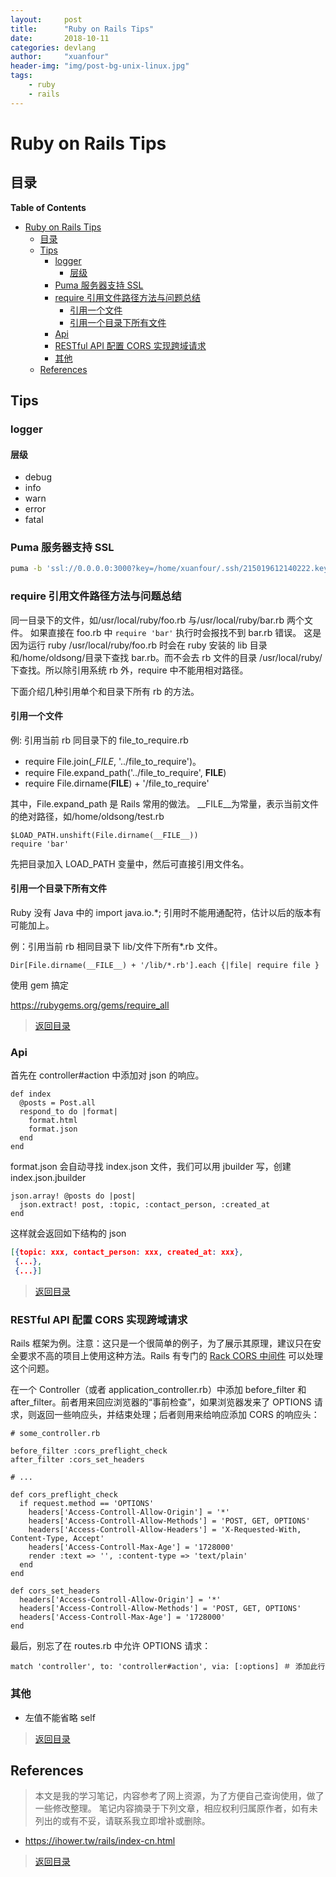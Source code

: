 ```yaml
---
layout:     post
title:      "Ruby on Rails Tips"
date:       2018-10-11
categories: devlang
author:     "xuanfour"
header-img: "img/post-bg-unix-linux.jpg"
tags:
    - ruby
    - rails
---
```


# Ruby on Rails Tips #

## 目录

<!-- markdown-toc start - Don't edit this section. Run M-x markdown-toc-refresh-toc -->
**Table of Contents**

- [Ruby on Rails Tips](#ruby-on-rails-tips)
    - [目录](#目录)
    - [Tips](#tips)
        - [logger](#logger)
            - [层级](#层级)
        - [Puma 服务器支持 SSL](#puma-服务器支持-ssl)
        - [require 引用文件路径方法与问题总结](#require-引用文件路径方法与问题总结)
            - [引用一个文件](#引用一个文件)
            - [引用一个目录下所有文件](#引用一个目录下所有文件)
        - [Api](#api)
        - [RESTful API 配置 CORS 实现跨域请求](#restful-api-配置-cors-实现跨域请求)
        - [其他](#其他)
    - [References](#references)

<!-- markdown-toc end -->

## Tips

### logger ###

#### 层级 ####

- debug
- info
- warn
- error
- fatal

### Puma 服务器支持 SSL ###

``` bash
puma -b 'ssl://0.0.0.0:3000?key=/home/xuanfour/.ssh/215019612140222.key&cert=/home/xuanfour/.ssh/215019612140222.pem'
```

### require 引用文件路径方法与问题总结

同一目录下的文件，如/usr/local/ruby/foo.rb 与/usr/local/ruby/bar.rb 两个文件。
如果直接在 foo.rb 中 `require 'bar'` 执行时会报找不到 bar.rb 错误。
这是因为运行 ruby /usr/local/ruby/foo.rb 时会在 ruby 安装的 lib 目录和/home/oldsong/目录下查找 bar.rb。而不会去 rb 文件的目录 /usr/local/ruby/ 下查找。所以除引用系统 rb 外，require 中不能用相对路径。

下面介绍几种引用单个和目录下所有 rb 的方法。

#### 引用一个文件 ####

例: 引用当前 rb 同目录下的 file_to_require.rb

- require File.join(__FILE_, '../file_to_require')。
- require File.expand_path('../file_to_require', __FILE__)
- require File.dirname(__FILE__) + '/file_to_require'

其中，File.expand_path 是 Rails 常用的做法。
__FILE__为常量，表示当前文件的绝对路径，如/home/oldsong/test.rb

``` rails
$LOAD_PATH.unshift(File.dirname(__FILE__))
require 'bar'
```

先把目录加入 LOAD_PATH 变量中，然后可直接引用文件名。

#### 引用一个目录下所有文件 ####

Ruby 没有 Java 中的 import java.io.*;
引用时不能用通配符，估计以后的版本有可能加上。

例：引用当前 rb 相同目录下 lib/文件下所有*.rb 文件。

``` rails
Dir[File.dirname(__FILE__) + '/lib/*.rb'].each {|file| require file }
```

使用 gem 搞定

https://rubygems.org/gems/require_all

> [返回目录](#目录)

### Api

首先在 controller#action 中添加对 json 的响应。

``` rails
def index
  @posts = Post.all
  respond_to do |format|
    format.html
    format.json
  end
end
```

format.json 会自动寻找 index.json 文件，我们可以用 jbuilder 写，创建 index.json.jbuilder

``` rails
json.array! @posts do |post|
  json.extract! post, :topic, :contact_person, :created_at
end
```

这样就会返回如下结构的 json

``` json
[{topic: xxx, contact_person: xxx, created_at: xxx},
 {...},
 {...}]
```

> [返回目录](#目录)

### RESTful API 配置 CORS 实现跨域请求 ###

Rails 框架为例。注意：这只是一个很简单的例子，为了展示其原理，建议只在安全要求不高的项目上使用这种方法。Rails 有专门的 [Rack CORS 中间件](https://github.com/cyu/rack-cors) 可以处理这个问题。

在一个 Controller（或者 application_controller.rb）中添加 before_filter 和 after_filter。前者用来回应浏览器的“事前检查”，如果浏览器发来了 OPTIONS 请求，则返回一些响应头，并结束处理；后者则用来给响应添加 CORS 的响应头：

``` rails
# some_controller.rb

before_filter :cors_preflight_check
after_filter :cors_set_headers

# ...

def cors_preflight_check
  if request.method == 'OPTIONS'
    headers['Access-Controll-Allow-Origin'] = '*'
    headers['Access-Controll-Allow-Methods'] = 'POST, GET, OPTIONS'
    headers['Access-Controll-Allow-Headers'] = 'X-Requested-With, Content-Type, Accept'
    headers['Access-Controll-Max-Age'] = '1728000'
    render :text => '', :content-type => 'text/plain'
  end
end

def cors_set_headers
  headers['Access-Controll-Allow-Origin'] = '*'
  headers['Access-Controll-Allow-Methods'] = 'POST, GET, OPTIONS'
  headers['Access-Controll-Max-Age'] = '1728000'
end
```

最后，别忘了在 routes.rb 中允许 OPTIONS 请求：

``` rails
match 'controller', to: 'controller#action', via: [:options] ＃ 添加此行
```

### 其他

- 左值不能省略 self

> [返回目录](#目录)

## References

> 本文是我的学习笔记，内容参考了网上资源，为了方便自己查询使用，做了一些修改整理。
> 笔记内容摘录于下列文章，相应权利归属原作者，如有未列出的或有不妥，请联系我立即增补或删除。

- https://ihower.tw/rails/index-cn.html

> [返回目录](#目录)
